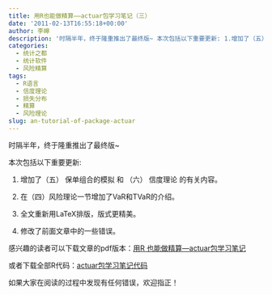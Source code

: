```yaml
---
title: 用R也能做精算——actuar包学习笔记（三）
date: '2011-02-13T16:55:18+00:00'
author: 李皞
description: '时隔半年，终于隆重推出了最终版~ 本次包括以下重要更新: 1.增加了（五） 保单组合的模拟 和 （六） 信度理论 的有关内容。2.在（四）风险理论一节增加了VaR和TVaR的介绍。 3.全文重新用LaTeX排版，版式更精美。4.修改了前面文章中的一些错误。'
categories:
  - 统计之都
  - 统计软件
  - 风险精算
tags:
  - R语言
  - 信度理论
  - 损失分布
  - 精算
  - 风险理论
slug: an-tutorial-of-package-actuar
---
```


时隔半年，终于隆重推出了最终版~

本次包括以下重要更新:

1. 增加了（五） 保单组合的模拟 和 （六） 信度理论 的有关内容。

2. 在（四）风险理论一节增加了VaR和TVaR的介绍。

3. 全文重新用LaTeX排版，版式更精美。

4. 修改了前面文章中的一些错误。

感兴趣的读者可以下载文章的pdf版本：[用R 也能做精算—actuar包学习笔记](https://cos.name/wp-content/uploads/2011/02/用R-也能做精算—actuar包学习笔记.pdf)

或者下载全部R代码：[actuar包学习笔记代码](https://cos.name/wp-content/uploads/2011/02/actuar包学习笔记代码.txt)

如果大家在阅读的过程中发现有任何错误，欢迎指正！
